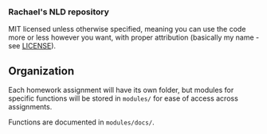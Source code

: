 ### Rachael's NLD repository

MIT licensed unless otherwise specified, meaning you can use the code
  more or less however you want, with proper attribution (basically my name - see [LICENSE](https://github.com/NLDFall2016/symmetrical-tribble/blob/master/LICENSE)).

## Organization

Each homework assignment will have its own folder, but modules for specific
  functions will be stored in `modules/` for ease of access across assignments.

Functions are documented in `modules/docs/`.
